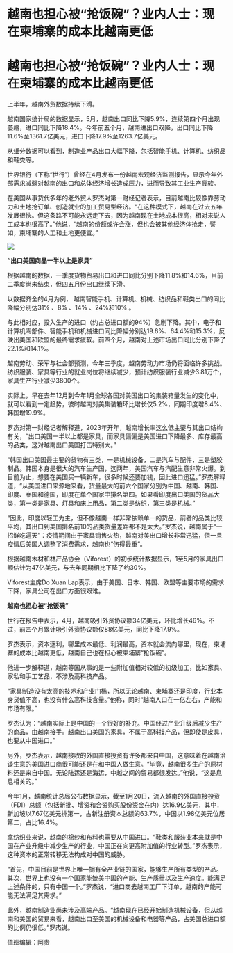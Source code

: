 # 越南也担心被“抢饭碗”？业内人士：现在柬埔寨的成本比越南更低

# 越南也担心被“抢饭碗”？业内人士：现在柬埔寨的成本比越南更低

上半年，越南外贸数据持续下滑。

越南国家统计局的数据显示，5月，越南出口同比下降5.9%，连续第四个月出现萎缩，进口同比下降18.4%。今年前五个月，越南进出口双降，出口同比下降11.6%至1361.7亿美元，进口下降17.9%至1263.7亿美元。

从细分数据可以看到，制造业产品出口大幅下降，包括智能手机、计算机、纺织品和鞋类等。

世界银行（下称“世行”）曾经在4月发布一份越南宏观经济监测报告，显示今年外部需求减弱对越南的出口和总体经济增长造成压力，进而导致其工业生产疲软。

在美国从事货代多年的老外贸人罗杰对第一财经记者表示，目前越南比较像靠劳动力和土地抢订单、创造就业的加工贸易型经济。“在这种模式下，越南在过去五年发展很快。但这条路不可能永远走下去，因为越南现在土地成本很高，相对来说人工成本也很高了。”他说，“越南的份额或许会涨，但也会被其他经济体抢走，譬如，柬埔寨的人工和土地更便宜。”

![](https://inews.gtimg.com/om_bt/OmvjEmhnelr8QYIbnTfpL4XNy_m9X8rFfvvfQPBF6LkCIAA/1000)

**“出口美国商品一半以上是家具”**

根据越南的数据，一季度货物贸易出口和进口同比分别下降11.8%和14.6%，目前二季度尚未结束，但四五月份出口继续下滑。

以数据齐全的4月为例， 越南智能手机、计算机、机械、纺织品和鞋类出口的同比降幅分别达31% 、8% 、14% 、24%和10% 。

与此相对应，投入生产的进口（约占总进口额的94%）急剧下降。其中，电子和计算机零部件、智能手机和机械进口同比降幅分别达19.6%、64.4%和15.3%，反映出美国和欧盟的最终需求疲软。前四个月，越南对上述市场出口同比分别下降了22.1%和14.1%。

越南劳动、荣军与社会部预测，今年三季度，越南劳动力市场仍将面临许多挑战。纺织服装、家具等行业的就业岗位将继续减少，预计纺织服装行业减少3.81万个，家具生产行业减少3800个。

实际上，早在去年12月到今年1月全球各国对美国出口的集装箱量发生的变化中，就可以看到一定趋势，彼时越南对美集装箱环比增长仅5.2%，同期印度增8.4%、韩国增19.9%。

罗杰对第一财经记者解释道，2023年开年，越南增长率这么低主要与其出口结构有关，“出口美国一半以上都是家具，而家具偏偏是美国进口下降最多、库存最高的品类，这对越南出口美国打击特别大。”

“韩国出口美国最主要的货物有三类，一是机械设备，二是汽车与配件，三是塑胶制品。韩国本身是很大的汽车生产国，这两年，美国汽车与汽配生意非常火爆。到目前为止，想要在美国买一辆新车，很多时候还要加钱，因此进口迅猛。”罗杰解释道，“从美国进口来源地来看，货量最大的前六个国家分别为中国、越南、韩国、印度、泰国和德国，印度在单个国家中排名第四。如果看印度出口美国的货品大类，第一类是家具、灯具和床上用品，第二类是纺织，第三类是机械。”

“因此，印度以轻工为主，但不像越南一样非常依赖单一的货品，前者的品类比较平均，其出口到美国排名前10的品类货量差距都不是太大。”罗杰说，越南属于“一招鲜吃遍天”：疫情期间由于家具销售火热，越南对美出口增长非常迅猛，但一旦疫情后美国人调整了消费需求，越南也“伤得最重”。

根据越南木材和林产品协会（Viforest）的初步统计数据显示，1至5月的家具出口额估计为47亿美元，与去年同期相比下降了约30%。

Viforest主席Do Xuan Lap表示，由于美国、日本、韩国、欧盟等主要市场的需求下降，家具公司在出口方面很艰难。

**越南也担心被“抢饭碗”**

世行在报告中表示，4月，越南吸引外资协议额34亿美元，环比增长46%。不过，前四个月累计吸引外资协议额仅88亿美元，同比下降17.9%。

罗杰表示，资本逐利，哪里成本最低、利润最高，资本就会流向哪里，现在，柬埔寨的成本比越南更低，越南自己也在担心被柬埔寨“抢饭碗”。

他进一步解释道，越南等国从事的是一些附加值相对较低的初级加工，比如家具、家私和手工艺品，不涉及高科技产品。

“家具制造没有太高的技术和产业门槛，所以无论越南、柬埔寨还是印度，行业本身货值不高，也没有什么高科技含量。”他称，同时“越南人口在一亿左右，产能和市场有限。”

罗杰认为：“越南实际上是中国的一个很好的补充。中国经过产业升级后减少生产的商品，由越南接手。越南出口美国的家具，不属于高科技产品，但即使是皮具，也要从中国进口。”

另外，罗杰表示，越南接收的外国直接投资有许多都来自中国，这意味着在越南洽谈生意的美国进口商很可能还是在和中国人做生意。“毕竟，越南很多生产的原材料还是来自中国。无论陆运还是海运，中越之间的贸易都很发达。”他说，“这是息息相关的。”

今年1月，越南统计总局公布数据显示，截至1月20日，流入越南的外国直接投资（FDI）总额（包括新批、增资和合资购买股份资金在内）达16.9亿美元，其中，新加坡以7.67亿美元排第一，占新注册资本总额的63.7%，中国以1.98亿美元位居第二，占比16.4%。

拿纺织业来说，越南的棉纱和布料也需要从中国进口。“鞋类和服装业本来就是中国在产业升级中减少生产的行业，中国正在向更高附加值的行业转型。”罗杰表示，这种资本的正常转移无法构成对中国的威胁。

“首先，中国目前是世界上唯一拥有全产业链的国家，能够生产所有类型的产品。其次，世界上也没有一个国家能媲美中国的产能、生产质量以及生产速度。能满足上述条件的，只有中国一个。”罗杰说，“进口商去越南工厂下订单，越南的产能可能无法满足其需求。”

此外，越南制造业尚未涉及高端产品。“越南现在已经开始制造机械设备，但从越南和美国的贸易来看，越南出口至美国的机械设备和电器等产品，占美国总进口额的比例仍很低。”罗杰说。

值班编辑：阿贵

